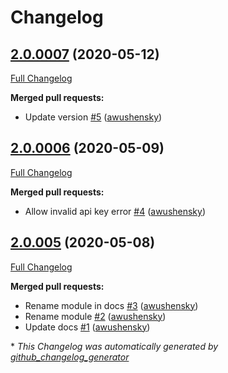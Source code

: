 # Changelog

## [2.0.0007](https://github.com/getbouncer/scan-ui-android/tree/2.0.0007) (2020-05-12)

[Full Changelog](https://github.com/getbouncer/scan-ui-android/compare/2.0.0006...2.0.0007)

**Merged pull requests:**

- Update version [\#5](https://github.com/getbouncer/scan-ui-android/pull/5) ([awushensky](https://github.com/awushensky))

## [2.0.0006](https://github.com/getbouncer/scan-ui-android/tree/2.0.0006) (2020-05-09)

[Full Changelog](https://github.com/getbouncer/scan-ui-android/compare/2.0.005...2.0.0006)

**Merged pull requests:**

- Allow invalid api key error [\#4](https://github.com/getbouncer/scan-ui-android/pull/4) ([awushensky](https://github.com/awushensky))

## [2.0.005](https://github.com/getbouncer/scan-ui-android/tree/2.0.005) (2020-05-08)

[Full Changelog](https://github.com/getbouncer/scan-ui-android/compare/0904ef185c19491c25b73c61eb8a22bed1eecb75...2.0.005)

**Merged pull requests:**

- Rename module in docs [\#3](https://github.com/getbouncer/scan-ui-android/pull/3) ([awushensky](https://github.com/awushensky))
- Rename module [\#2](https://github.com/getbouncer/scan-ui-android/pull/2) ([awushensky](https://github.com/awushensky))
- Update docs [\#1](https://github.com/getbouncer/scan-ui-android/pull/1) ([awushensky](https://github.com/awushensky))



\* *This Changelog was automatically generated by [github_changelog_generator](https://github.com/github-changelog-generator/github-changelog-generator)*
